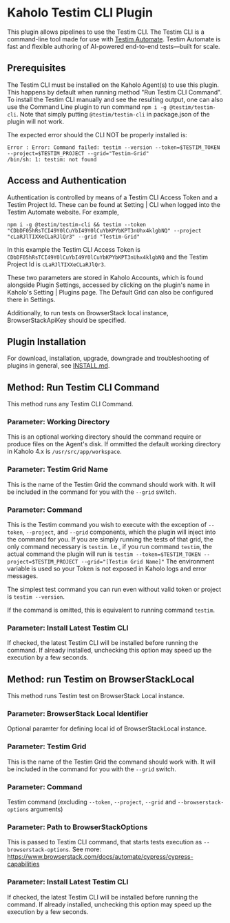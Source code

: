 # Kaholo Testim CLI Plugin
This plugin allows pipelines to use the Testim CLI. The Testim CLI is a command-line tool made for use with [Testim Automate](https://www.testim.io/test-automation-tool/). Testim Automate is fast and flexible authoring of AI-powered end-to-end tests—built for scale.

## Prerequisites
The Testim CLI must be installed on the Kaholo Agent(s) to use this plugin. This happens by default when running method "Run Testim CLI Command". To install the Testim CLI manually and see the resulting output, one can also use the Command Line plugin to run command `npm i -g @testim/testim-cli`. Note that simply putting `@testim/testim-cli` in package.json of the plugin will not work.

The expected error should the CLI NOT be properly installed is:

    Error : Error: Command failed: testim --version --token=$TESTIM_TOKEN --project=$TESTIM_PROJECT --grid="Testim-Grid"
    /bin/sh: 1: testim: not found

## Access and Authentication
Authentication is controlled by means of a Testim CLI Access Token and a Testim Project Id. These can be found at Setting | CLI when logged into the Testim Automate website. For example,

    npm i -g @testim/testim-cli && testim --token "CDbDF05hRsTCI49Y0lCuYbI49Y0lCuYbKPYbKPT3nUhx4klgbNQ" --project "cLaRJlTIXXeCLaRJlQr3" --grid "Testim-Grid"

In this example the Testim CLI Access Token is `CDbDF05hRsTCI49Y0lCuYbI49Y0lCuYbKPYbKPT3nUhx4klgbNQ` and the Testim Project Id is `cLaRJlTIXXeCLaRJlQr3`.

These two parameters are stored in Kaholo Accounts, which is found alongside Plugin Settings, accessed by clicking on the plugin's name in Kaholo's Setting | Plugins page. The Default Grid can also be configured there in Settings.

Additionally, to run tests on BrowserStack local instance, BrowserStackApiKey should be specified.

## Plugin Installation
For download, installation, upgrade, downgrade and troubleshooting of plugins in general, see [INSTALL.md](./INSTALL.md).

## Method: Run Testim CLI Command
This method runs any Testim CLI Command.

### Parameter: Working Directory
This is an optional working directory should the command require or produce files on the Agent's disk. If ommitted the default working directory in Kaholo 4.x is `/usr/src/app/workspace`.

### Parameter: Testim Grid Name
This is the name of the Testim Grid the command should work with. It will be included in the command for you with the `--grid` switch.

### Parameter: Command
This is the Testim command you wish to execute with the exception of `--token`, `--project`, and `--grid` components, which the plugin will inject into the command for you. If you are simply running the tests of that grid, the only command necessary is `testim`. I.e., if you run command `testim`, the actual command the plugin will run is `testim --token=$TESTIM_TOKEN --project=$TESTIM_PROJECT --grid="[Testim Grid Name]"` The environment variable is used so your Token is not exposed in Kaholo logs and error messages.

The simplest test command you can run even without valid token or project is `testim --version`.

If the command is omitted, this is equivalent to running command `testim`.

### Parameter: Install Latest Testim CLI
If checked, the latest Testim CLI will be installed before running the command. If already installed, unchecking this option may speed up the execution by a few seconds.

## Method: run Testim on BrowserStackLocal
This method runs Testim test on BrowserStack Local instance.

### Parameter: BrowserStack Local Identifier
Optional paramter for defining local id of BrowserStackLocal instance.

### Parameter: Testim Grid
This is the name of the Testim Grid the command should work with. It will be included in the command for you with the `--grid` switch.

### Parameter: Command
Testim command (excluding `--token`, `--project`, `--grid` and `--browserstack-options` arguments)

### Parameter: Path to BrowserStackOptions
This is passed to Testim CLI command, that starts tests execution as `--browserstack-options`.
See more: https://www.browserstack.com/docs/automate/cypress/cypress-capabilities

### Parameter: Install Latest Testim CLI
If checked, the latest Testim CLI will be installed before running the command. If already installed, unchecking this option may speed up the execution by a few seconds.
